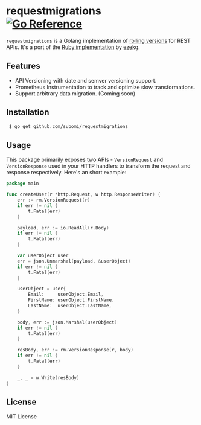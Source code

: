 # requestmigrations <br /> [![Go Reference](https://pkg.go.dev/badge/github.com/subomi/requestmigrations.svg)](https://pkg.go.dev/github.com/subomi/requestmigrations)
`requestmigrations` is a Golang implementation of [rolling versions](https://stripe.com/blog/api-versioning) for REST APIs. It's a port of the [Ruby implementation](https://github.com/keygen-sh/request_migrations) by [ezekg](https://github.com/ezekg).

## Features
- API Versioning with date and semver versioning support.
- Prometheus Instrumentation to track and optimize slow transformations.
- Support arbitrary data migration. (Coming soon)

## Installation
```bash
 $ go get github.com/subomi/requestmigrations 
```

## Usage
This package primarily exposes two APIs - `VersionRequest` and `VersionResponse` used in your HTTP handlers to transform the request and response respectively. Here's an short example:

```go
package main 

func createUser(r *http.Request, w http.ResponseWriter) {
	err := rm.VersionRequest(r)
	if err != nil {
		t.Fatal(err)
	}

	payload, err := io.ReadAll(r.Body)
	if err != nil {
		t.Fatal(err)
	}

	var userObject user
	err = json.Unmarshal(payload, &userObject)
	if err != nil {
		t.Fatal(err)
	}

	userObject = user{
		Email:     userObject.Email,
		FirstName: userObject.FirstName,
		LastName:  userObject.LastName,
	}

	body, err := json.Marshal(userObject)
	if err != nil {
		t.Fatal(err)
	}

	resBody, err := rm.VersionResponse(r, body)
	if err != nil {
		t.Fatal(err)
	}

	_, _ = w.Write(resBody)
}

```

## License
MIT License
